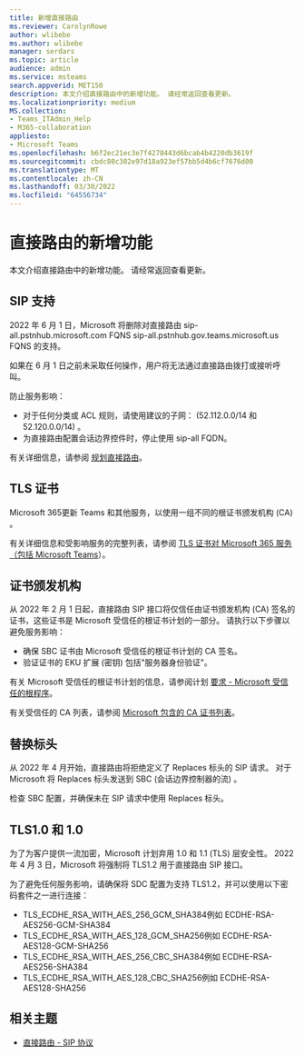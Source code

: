 ```yaml
---
title: 新增直接路由
ms.reviewer: CarolynRowe
author: wlibebe
ms.author: wlibebe
manager: serdars
ms.topic: article
audience: admin
ms.service: msteams
search.appverid: MET150
description: 本文介绍直接路由中的新增功能。 请经常返回查看更新。
ms.localizationpriority: medium
MS.collection:
- Teams_ITAdmin_Help
- M365-collaboration
appliesto:
- Microsoft Teams
ms.openlocfilehash: b6f2ec21ec3e7f4278443d6bcab4b4220db3619f
ms.sourcegitcommit: cbdc80c302e97d18a923ef57bb5d4b6cf7676d00
ms.translationtype: MT
ms.contentlocale: zh-CN
ms.lasthandoff: 03/30/2022
ms.locfileid: "64556734"
---
```

# <a name="whats-new-for-direct-routing"></a>直接路由的新增功能

本文介绍直接路由中的新增功能。 请经常返回查看更新。

## <a name="sip-support"></a>SIP 支持

2022 年 6 月 1 日，Microsoft 将删除对直接路由 sip-all.pstnhub.microsoft.com FQNS sip-all.pstnhub.gov.teams.microsoft.us FQNS 的支持。

如果在 6 月 1 日之前未采取任何操作，用户将无法通过直接路由拨打或接听呼叫。

防止服务影响：

- 对于任何分类或 ACL 规则，请使用建议的子网： (52.112.0.0/14 和 52.120.0.0/14) 。
- 为直接路由配置会话边界控件时，停止使用 sip-all FQDN。

有关详细信息，请参阅 [规划直接路由](direct-routing-plan.md)。

## <a name="tls-certificates"></a>TLS 证书

Microsoft 365更新 Teams 和其他服务，以使用一组不同的根证书颁发机构 (CA) 。

有关详细信息和受影响服务的完整列表，请参阅 [TLS 证书对 Microsoft 365 服务（包括 Microsoft Teams](https://techcommunity.microsoft.com/t5/microsoft-teams-blog/tls-certificate-changes-to-microsoft-365-services-including/ba-p/3249676)）。

## <a name="certificate-authorities"></a>证书颁发机构

从 2022 年 2 月 1 日起，直接路由 SIP 接口将仅信任由证书颁发机构 (CA) 签名的证书，这些证书是 Microsoft 受信任的根证书计划的一部分。 请执行以下步骤以避免服务影响：

- 确保 SBC 证书由 Microsoft 受信任的根证书计划的 CA 签名。
- 验证证书的 EKU 扩展 (密钥) 包括"服务器身份验证"。

有关 Microsoft 受信任的根证书计划的信息，请参阅计划 [要求 - Microsoft 受信任的根程序](/security/trusted-root/program-requirements)。

有关受信任的 CA 列表，请参阅 [Microsoft 包含的 CA 证书列表](https://ccadb-public.secure.force.com/microsoft/IncludedCACertificateReportForMSFT)。

## <a name="replace-headers"></a>替换标头

从 2022 年 4 月开始，直接路由将拒绝定义了 Replaces 标头的 SIP 请求。 对于 Microsoft 将 Replaces 标头发送到 SBC (会话边界控制器的流) 。

检查 SBC 配置，并确保未在 SIP 请求中使用 Replaces 标头。

## <a name="tls10-and-10"></a>TLS1.0 和 1.0

为了为客户提供一流加密，Microsoft 计划弃用 1.0 和 1.1 (TLS) 层安全性。 2022 年 4 月 3 日，Microsoft 将强制将 TLS1.2 用于直接路由 SIP 接口。

为了避免任何服务影响，请确保将 SDC 配置为支持 TLS1.2，并可以使用以下密码套件之一进行连接：

- TLS_ECDHE_RSA_WITH_AES_256_GCM_SHA384例如 ECDHE-RSA-AES256-GCM-SHA384
- TLS_ECDHE_RSA_WITH_AES_128_GCM_SHA256例如 ECDHE-RSA-AES128-GCM-SHA256
- TLS_ECDHE_RSA_WITH_AES_256_CBC_SHA384例如 ECDHE-RSA-AES256-SHA384
- TLS_ECDHE_RSA_WITH_AES_128_CBC_SHA256例如 ECDHE-RSA-AES128-SHA256

## <a name="related-topics"></a>相关主题

- [直接路由 - SIP 协议](direct-routing-protocols-sip.md)
